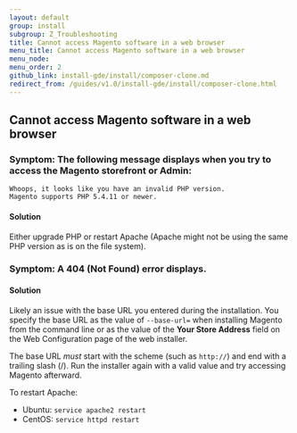 ```yaml
---
layout: default
group: install
subgroup: Z_Troubleshooting
title: Cannot access Magento software in a web browser
menu_title: Cannot access Magento software in a web browser
menu_node: 
menu_order: 2
github_link: install-gde/install/composer-clone.md
redirect_from: /guides/v1.0/install-gde/install/composer-clone.html
---
```



<h2 id="install-trouble-web-browser">Cannot access Magento software in a web browser</h2>

### Symptom: The following message displays when you try to access the Magento storefront or Admin:

	Whoops, it looks like you have an invalid PHP version.
	Magento supports PHP 5.4.11 or newer.
	
#### Solution

Either upgrade PHP or restart Apache (Apache might not be using the same PHP version as is on the file system).

### Symptom: A 404 (Not Found) error displays.

#### Solution

Likely an issue with the base URL you entered during the installation. You specify the base URL as the value of `--base-url=` when installing Magento from the command line or as the value of the **Your Store Address** field on the Web Configuration page of the web installer.
	
The base URL *must* start with the scheme (such as `http://`) and end with a trailing slash (/). Run the installer again with a valid value and try accessing Magento afterward.

To restart Apache:

*	Ubuntu: `service apache2 restart`
*	CentOS: `service httpd restart`

